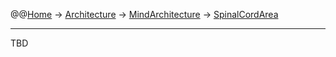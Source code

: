 @@[Home](Home.md) -> [Architecture](Architecture.md) -> [MindArchitecture](MindArchitecture.md) -> [SpinalCordArea](SpinalCordArea.md)



---


TBD